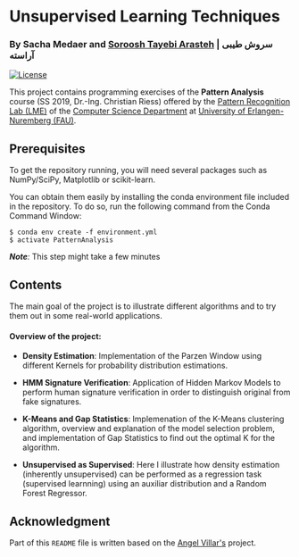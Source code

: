 # Unsupervised Learning Techniques

### By Sacha Medaer and [Soroosh Tayebi Arasteh](https://github.com/starasteh) | سروش طیبی آراسته

[![License](https://img.shields.io/badge/License-Apache%202.0-blue.svg)](https://opensource.org/licenses/Apache-2.0)


This project contains programming exercises of the **Pattern Analysis** course (SS 2019, Dr.-Ing. Christian Riess) offered by the [Pattern Recognition Lab (LME)](https://lme.tf.fau.de/) of the [Computer Science Department](https://www.informatik.uni-erlangen.de/) at [University of Erlangen-Nuremberg (FAU)](https://www.fau.eu/).


## Prerequisites

To get the repository running, you will need several packages such as NumPy/SciPy, Matplotlib or scikit-learn.

You can obtain them easily by installing the conda environment file included in the repository. To do so, run the following command from the Conda Command Window:

```shell
$ conda env create -f environment.yml
$ activate PatternAnalysis
```

*__Note__:* This step might take a few minutes

## Contents

The main goal of the project is to illustrate different algorithms and to try them out in some real-world applications.

#### Overview of the project:

- **Density Estimation**: Implementation of the Parzen Window using different Kernels for probability distribution estimations.

- **HMM Signature Verification**: Application of Hidden Markov Models to perform human signature verification in order to distinguish original from fake signatures.

- **K-Means and Gap Statistics**: Implemenation of the K-Means clustering algorithm, overview and explanation of the model selection problem, and implementation of Gap Statistics to find out the optimal K for the algorithm.

- **Unsupervised as Supervised**: Here I illustrate how density estimation (inherently unsupervised) can be performed as a regression task (supervised learnning) using an auxiliar distribution and a Random Forest Regressor.

## Acknowledgment

Part of this `README` file is written based on the [Angel Villar's](https://github.com/angelvillar96) project.
